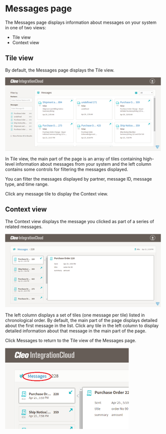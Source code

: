 # Messages page

The Messages page displays information about messages on your system in one of two views: 
- Tile view
- Context view

## Tile view

By default, the Messages page displays the Tile view.

![Messages Page Tile View](../images/B2BiMessagePage1.png)

In Tile view, the main part of the page is an array of tiles containing high-level information about messages from your system and the left column contains some controls for filtering the messages displayed.

You can filter the messages displayed by partner, message ID, message type, and time range.

Click any message tile to display the Context view. 

## Context view
The Context view displays the message you clicked as part of a series of related messages. 

![Messages Page Context View](../images/B2BiMessagePageContextView1.png)

The left column displays a set of tiles (one message per tile) listed in chronological order. By default, the main part of the page displays detailed about the first message in the list. Click any tile in the left column to display detailed information about that message in the main part of the page.

Click Messages to return to the Tile view of the Messages page.

<img src="../images/B2BiMessagePageContextView2.png" width="400">


